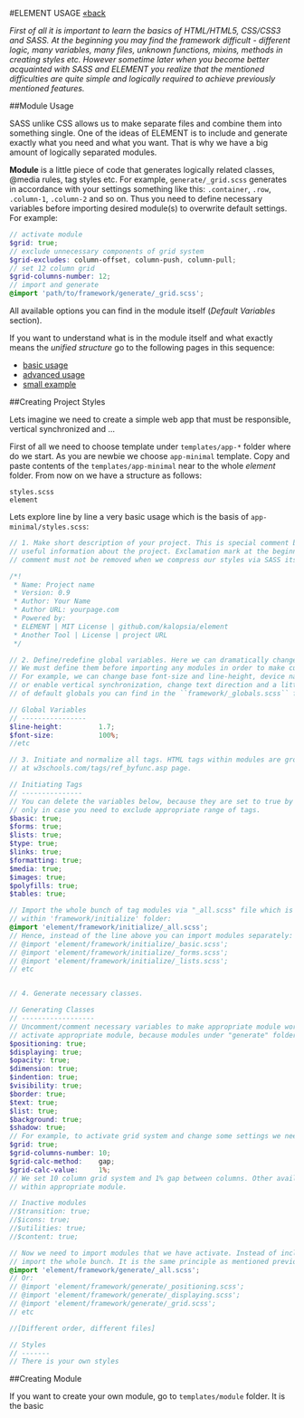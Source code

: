 #ELEMENT USAGE [&laquo;back](https://github.com/kalopsia/element/blob/master/docs/0_preface.md)

*First of all it is important to learn the basics of HTML/HTML5, CSS/CSS3 and SASS. At the beginning you may find the framework difficult - different logic, many variables, many files, unknown functions, mixins, methods in creating styles etc. However sometime later when you become better acquainted with SASS and ELEMENT you realize that the mentioned difficulties are quite simple and logically required to achieve previously mentioned features.*

##Module Usage

SASS unlike CSS allows us to make separate files and combine them into something single. One of the ideas of ELEMENT is to include and generate exactly what you need and what you want. That is why we have a big amount of logically separated modules.

**Module** is a little piece of code that generates logically related classes, @media rules, tag styles etc. For example, ``generate/_grid.scss`` generates in accordance with your settings something like this: ``.container``, ``.row``, ``.column-1``, ``.column-2`` and so on. Thus you need to define necessary variables before importing desired module(s) to overwrite default settings. For example:
```SCSS
// activate module
$grid: true;
// exclude unnecessary components of grid system
$grid-excludes: column-offset, column-push, column-pull;
// set 12 column grid
$grid-columns-number: 12;
// import and generate
@import 'path/to/framework/generate/_grid.scss';
```
All available options you can find in the module itself (*Default Variables* section).

If you want to understand what is in the module itself and what exactly means the *unified structure* go to the following pages in this sequence:
- [basic usage](https://github.com/kalopsia/element/blob/master/docs/module/0_module-basic-usage.scss)
- [advanced usage](https://github.com/kalopsia/element/blob/master/docs/module/1_module-advanced-usage.scss)
- [small example](https://github.com/kalopsia/element/blob/master/docs/module/2_module-example.scss)

##Creating Project Styles

Lets imagine we need to create a simple web app that must be responsible, vertical synchronized and ...

First of all we need to choose template under ``templates/app-*`` folder where do we start. As you are newbie we choose ``app-minimal`` template. Copy and paste contents of the ``templates/app-minimal`` near to the whole *element* folder. From now on we have a structure as follows:

```
styles.scss
element
```

Lets explore line by line a very basic usage which is the basis of ``app-minimal/styles.scss``:

```SCSS
// 1. Make short description of your project. This is special comment block that gives strangers
// useful information about the project. Exclamation mark at the beginning indicates that the
// comment must not be removed when we compress our styles via SASS itself or third-party tools

/*!
 * Name: Project name
 * Version: 0.9
 * Author: Your Name
 * Author URL: yourpage.com
 * Powered by:
 * ELEMENT | MIT License | github.com/kalopsia/element
 * Another Tool | License | project URL
 */

// 2. Define/redefine global variables. Here we can dramatically change the base ELEMENT's behavior.
// We must define them before importing any modules in order to make custom variables work.
// For example, we can change base font-size and line-height, device names and width range, disable
// or enable vertical synchronization, change text direction and a little bit more. A complete list
// of default globals you can find in the ``framework/_globals.scss`` file.

// Global Variables
// ----------------
$line-height:         1.7;
$font-size:           100%;
//etc

// 3. Initiate and normalize all tags. HTML tags within modules are grouped by function as presented
// at w3schools.com/tags/ref_byfunc.asp page.

// Initiating Tags
// ---------------
// You can delete the variables below, because they are set to true by default. They are presented
// only in case you need to exclude appropriate range of tags.
$basic: true;
$forms: true;
$lists: true;
$type: true;
$links: true;
$formatting: true;
$media: true;
$images: true;
$polyfills: true;
$tables: true;

// Import the whole bunch of tag modules via "_all.scss" file which is simple shortcut importing all files
// within 'framework/initialize' folder:
@import 'element/framework/initialize/_all.scss';
// Hence, instead of the line above you can import modules separately:
// @import 'element/framework/initialize/_basic.scss';
// @import 'element/framework/initialize/_forms.scss';
// @import 'element/framework/initialize/_lists.scss';
// etc


// 4. Generate necessary classes.

// Generating Classes
// ------------------
// Uncomment/comment necessary variables to make appropriate module work. There we need explicitly
// activate appropriate module, because modules under "generate" folder doesn't active by default.
$positioning: true;
$displaying: true;
$opacity: true;
$dimension: true;
$indention: true;
$visibility: true;
$border: true;
$text: true;
$list: true;
$background: true;
$shadow: true;
// For example, to activate grid system and change some settings we need to make the following:
$grid: true;
$grid-columns-number: 10;
$grid-calc-method:    gap;
$grid-calc-value:     1%;
// We set 10 column grid system and 1% gap between columns. Other available options you can find
// within appropriate module.

// Inactive modules
//$transition: true;
//$icons: true;
//$utilities: true;
//$content: true;

// Now we need to import modules that we have activate. Instead of including modules separately we
// import the whole bunch. It is the same principle as mentioned previously.
@import 'element/framework/generate/_all.scss';
// Or:
// @import 'element/framework/generate/_positioning.scss';
// @import 'element/framework/generate/_displaying.scss';
// @import 'element/framework/generate/_grid.scss';
// etc

//[Different order, different files]

// Styles
// -------
// There is your own styles

```

##Creating Module

If you want to create your own module, go to ``templates/module`` folder. It is the basic
